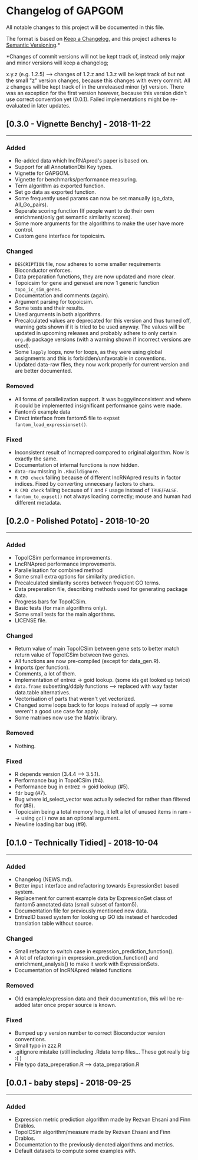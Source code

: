 # Changelog of GAPGOM
All notable changes to this project will be documented in this file.

The format is based on [Keep a Changelog](https://keepachangelog.com/en/1.0.0/),
and this project adheres to [Semantic Versioning](https://semver.org/spec/v2.0.0.html).\*

\*Changes of commit versions will not be kept track of, instead only major and minor versions will keep a changelog;

x.y.z (e.g. 1.2.5) --> changes of 1.2.z and 1.3.z will be kept track of but not the small "z" version changes, because this changes with every commit.
All z changes will be kept track of in the unreleased minor (y) version. There was an exception for the first version however, because this version didn't
use correct convention yet (0.0.1). Failed implementations might be re-evaluated in later updates.

## [0.3.0 - Vignette Benchy] - 2018-11-22

---


### Added

- Re-added data which lncRNApred's paper is based on.
- Support for all AnnotationDbi Key types.
- Vignette for GAPGOM.
- Vignette for benchmarks/performance measuring.
- Term algorithm as exported function.
- Set go data as exported function.
- Some frequently used params can now be set manually (go_data, All_Go_pairs).
- Seperate scoring function (If people want to do their own enrichment/only get semantic similarity scores).
- Some more arguments for the algorithms to make the user have more control.
- Custom gene interface for topoicsim.

### Changed

- `DESCRIPTION` file, now adheres to some smaller requirements Bioconductor enforces.
- Data preparation functions, they are now updated and more clear.
- Topoicsim for gene and geneset are now 1 generic function `topo_ic_sim_genes`.
- Documentation and comments (again).
- Argument parsing for topoicsim.
- Some tests and their results.
- Used arguments in both algorithms.
- Precalculated values are deprecated for this version and thus turned off, warning gets shown if it is tried to be used anyway. The values will be updated in upcoming releases and probably adhere to only certain `org.db` package versions (with a warning shown if incorrect versions are used).
- Some `lapply` loops, now for loops, as they were using global assignments and this is forbidden/unfavorable in conventions.
- Updated data-raw files, they now work properly for current version and are better documented.

### Removed

- All forms of parallelization support. It was buggy/inconsistent and where it could be implemented insignificant performance gains were made.
- Fantom5 example data
- Direct interface from fantom5 file to expset `fantom_load_expressionset()`.

### Fixed

- Inconsistent result of lncrnapred compared to original algorithm. Now is exactly the same.
- Documentation of internal functions is now hidden.
- `data-raw` missing in `.Rbuildignore`.
- `R CMD check` failing because of different lncRNApred results in factor indices. Fixed by converting unnecesary factors to chars.
- `R CMD check` failing because of `T` and `F` usage instead of `TRUE`/`FALSE`.
- `fantom_to_expset()` not always loading correctly; mouse and human had different metadata.

## [0.2.0 - Polished Potato] - 2018-10-20

---


### Added

- TopoICSim performance improvements.
- LncRNApred performance improvements.
- Parallelisation for combined method
- Some small extra options for similarity prediction.
- Precalculated similarity scores between frequent GO terms.
- Data preperation file, describing methods used for generating package data.
- Progress bars for TopoICSim.
- Basic tests (for main algorithms only).
- Some small tests for the main algorithms.
- LICENSE file.

### Changed

- Return value of main TopoICSim between gene sets to better match return value of TopoICSim between two genes.
- All functions are now pre-compiled (except for data_gen.R).
- Imports (per function).
- Comments, a lot of them.
- Implementation of entrez -> goid lookup. (some ids get looked up twice)
- `data.frame` subsetting/ddply functions --> replaced with way faster data.table alternatives.
- Vectorisation of parts that weren't yet vectorized.
- Changed some loops back to for loops instead of apply --> some weren't a good use case for apply.
- Some matrixes now use the Matrix library.

### Removed

- Nothing.

### Fixed

- R depends version (3.4.4 --> 3.5.1).
- Performance bug in TopoICSim (#4).
- Performance bug in entrez -> goid lookup (#5).
- `fdr` bug (#7).
- Bug where id_select_vector was actually selected for rather than filtered for (#8).
- Topoicsim being a total memory hog, it left a lot of unused items in ram --> using `gc()` now as an optional argument.
- Newline loading bar bug (#9).


## [0.1.0 - Technically Tidied] - 2018-10-04

---


### Added

- Changelog (NEWS.md).
- Better input interface and refactoring towards ExpressionSet based system.
- Replacement for current example data by ExpressionSet class of fantom5 annotated data (small subset of fantom5).
- Documentation file for previously mentioned new data.
- EntrezID based system for looking up GO ids instead of hardcoded translation table without source.

### Changed

- Small refactor to switch case in expression_prediction_function().
- A lot of refactoring in expression_prediction_function() and enrichment_analysis() to make it work with ExpressionSets.
- Documentation of lncRNApred related functions

### Removed

- Old example/expression data and their documentation, this will be re-added later once proper source is known.

### Fixed

- Bumped up y version number to correct Bioconductor version conventions.
- Small typo in zzz.R
- .gitignore mistake (still including .Rdata temp files... These got really big :( )
- File typo data_preperation.R --> data_preparation.R


## [0.0.1 - baby steps] - 2018-09-25

---


### Added

- Expression metric prediction algorithm made by Rezvan Ehsani and Finn Drablos.
- TopoICSim algorithm/measure made by Rezvan Ehsani and Finn Drablos.
- Documentation to the previously denoted algorithms and metrics.
- Default datasets to compute some examples with.